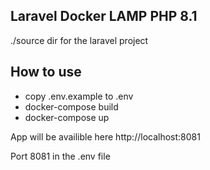 ## Laravel Docker LAMP PHP 8.1 
./source dir for the laravel project 

## How to use

- copy .env.example to .env
- docker-compose build
- docker-compose up

App will be availible here http://localhost:8081

Port 8081 in the .env file
